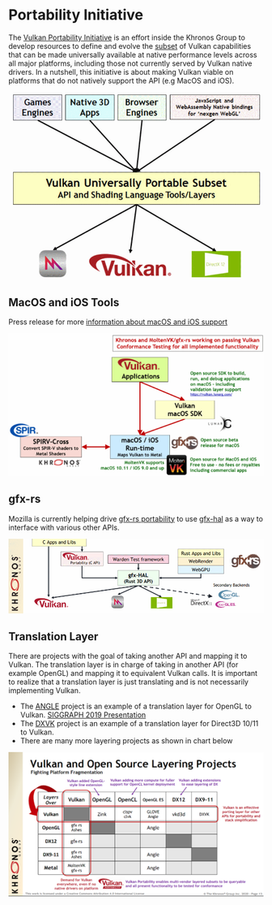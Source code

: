 # Portability Initiative

The [Vulkan Portability Initiative](https://www.khronos.org/vulkan/portability-initiative) is an effort inside the Khronos Group to develop resources to define and evolve the [subset](https://github.com/KhronosGroup/Vulkan-Portability) of Vulkan capabilities that can be made universally available at native performance levels across all major platforms, including those not currently served by Vulkan native drivers. In a nutshell, this initiative is about making Vulkan viable on platforms that do not natively support the API (e.g MacOS and iOS).

![portability_initiative_overview.png](../images/portability_initiative_overview.png)

## MacOS and iOS Tools

Press release for more [information about macOS and iOS support](https://www.khronos.org/news/press/vulkan-applications-enabled-on-apple-platforms)

![portability_initiative_macos.png](../images/portability_initiative_macos.png)

## gfx-rs

Mozilla is currently helping drive [gfx-rs portability](https://github.com/gfx-rs/portability) to use [gfx-hal](https://gfx-rs.github.io/2017/07/24/low-level.html) as a way to interface with various other APIs.

![portability_initiative_gfxrs.png](../images/portability_initiative_gfxrs.png)

## Translation Layer

There are projects with the goal of taking another API and mapping it to Vulkan. The translation layer is in charge of taking in another API (for example OpenGL) and mapping it to equivalent Vulkan calls. It is important to realize that a translation layer is just translating and is not necessarily implementing Vulkan.

- The [ANGLE](https://github.com/google/angle) project is an example of a translation layer for OpenGL to Vulkan. [SIGGRAPH 2019 Presentation](https://www.youtube.com/watch?v=1fU4w2ZGxH4&feature=youtu.be&t=10822)
- The [DXVK](https://github.com/doitsujin/dxvk) project is an example of a translation layer for Direct3D 10/11 to Vulkan.
- There are many more layering projects as shown in chart below

![portability_initiative_table.png](../images/portability_initiative_table.png)
